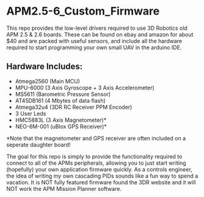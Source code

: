 # APM2.5-6_Custom_Firmware

This repo provides the low-level drivers required to use 3D Robotics old APM 2.5 & 2.6 boards.
These can be found on ebay and amazon for about $40 and are packed with useful sensors, and 
include all the hardware required to start programming your own small UAV in the arduino IDE.

## Hardware Includes:
-	Atmega2560 (Main MCU)
-	MPU-6000   (3 Axis Gyroscope + 3 Axis Accelerometer)
-	MS5611     (Barometric Pressure Sensor)
-	AT45DB161  (4 Mbytes of data flash)
-	Atmega32u4 (3DR RC Receiver PPM Encoder)
-	3 User Leds
-	HMC5883L   (3 Axis Magnetometer)*
-	NEO-6M-001 (uBlox GPS Receiver)*

*Note that the magnetometer and GPS receiver are often included on a seperate daughter board!

The goal for this repo is simply to provide the functionality required to connect to all of the APMs peripherals, 
allowing you to just start writing (hopefully) your own application firmware quickly.
As a controls engineer, the idea of writing my own cascading PIDs sounds like a fun way to spend a vacation. 
It is NOT fully featured firmware found the 3DR website and it will NOT work the APM Mission Planner software. 	
